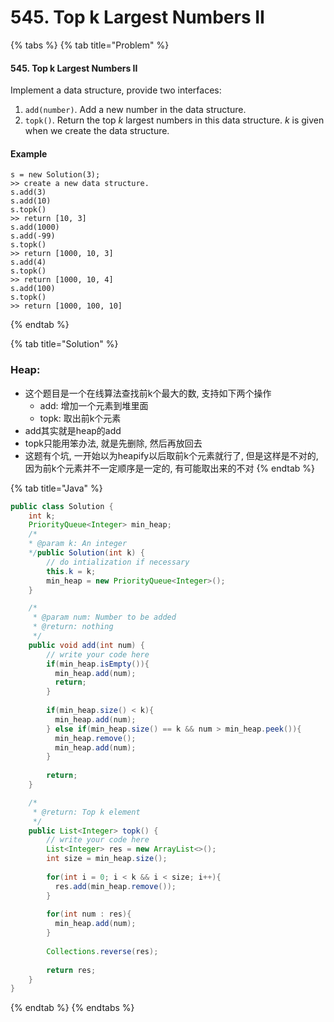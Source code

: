 # 545. Top k Largest Numbers II

{% tabs %}
{% tab title="Problem" %}
#### 545. Top k Largest Numbers II

Implement a data structure, provide two interfaces:

1. `add(number)`. Add a new number in the data structure.
2. `topk()`. Return the top _k_ largest numbers in this data structure. _k_ is given when we create the data structure.

#### Example

```text
s = new Solution(3);
>> create a new data structure.
s.add(3)
s.add(10)
s.topk()
>> return [10, 3]
s.add(1000)
s.add(-99)
s.topk()
>> return [1000, 10, 3]
s.add(4)
s.topk()
>> return [1000, 10, 4]
s.add(100)
s.topk()
>> return [1000, 100, 10]
```
{% endtab %}

{% tab title="Solution" %}
### Heap:

* 这个题目是一个在线算法查找前k个最大的数, 支持如下两个操作
  * add: 增加一个元素到堆里面
  * topk: 取出前k个元素
* add其实就是heap的add
* topk只能用笨办法, 就是先删除, 然后再放回去
* 这题有个坑, 一开始以为heapify以后取前k个元素就行了, 但是这样是不对的, 因为前k个元素并不一定顺序是一定的, 有可能取出来的不对
{% endtab %}

{% tab title="Java" %}
```java
public class Solution {
    int k;
    PriorityQueue<Integer> min_heap;
    /*
    * @param k: An integer
    */public Solution(int k) {
        // do intialization if necessary
        this.k = k;
        min_heap = new PriorityQueue<Integer>();
    }

    /*
     * @param num: Number to be added
     * @return: nothing
     */
    public void add(int num) {
        // write your code here
        if(min_heap.isEmpty()){
          min_heap.add(num);
          return;
        }
        
        if(min_heap.size() < k){
          min_heap.add(num);
        } else if(min_heap.size() == k && num > min_heap.peek()){
          min_heap.remove();
          min_heap.add(num);
        }
        
        return;
    }

    /*
     * @return: Top k element
     */
    public List<Integer> topk() {
        // write your code here
        List<Integer> res = new ArrayList<>();
        int size = min_heap.size();
        
        for(int i = 0; i < k && i < size; i++){
          res.add(min_heap.remove());
        }
        
        for(int num : res){
          min_heap.add(num);
        }
        
        Collections.reverse(res);
        
        return res;
    }
}
```
{% endtab %}
{% endtabs %}

